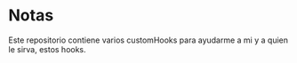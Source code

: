 # Notas
Este repositorio contiene varios customHooks para ayudarme a mi y a quien le sirva, estos hooks.